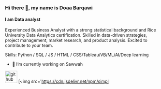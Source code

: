 ### Hi there 👋, my name is Doaa Barqawi 
#### I am Data analyst 
Experienced Business Analyst with a strong statistical background and Rice University Data Analytics certification. Skilled in data-driven strategies, project management, market research, and product analysis. Excited to contribute to your team.

Skills: Python / SQL / JS / HTML / CSS/Tableau/VB/ML/AI/Deep learning

- 🔭 I’m currently working on Sawwah  


[<img src='https://cdn.jsdelivr.net/npm/simple-icons@3.0.1/icons/github.svg' alt='github' height='40'>](https://github.com/doaabarq)  [<img src='https://cdn.jsdelivr.net/npm/simpl
